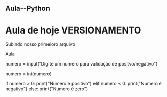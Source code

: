 ## Aula--Python
# Aula de hoje VERSIONAMENTO 

Subindo nosso primeioro arquivo 

Aula 

numero = input("Digite um numero para validação de positvo/negativo")

numero = int(numero)

if numero > 0:
    print("Numero é positivo")
elif numero < 0:
    print("Numero é negativo")
else:
    print("Numero é zero")